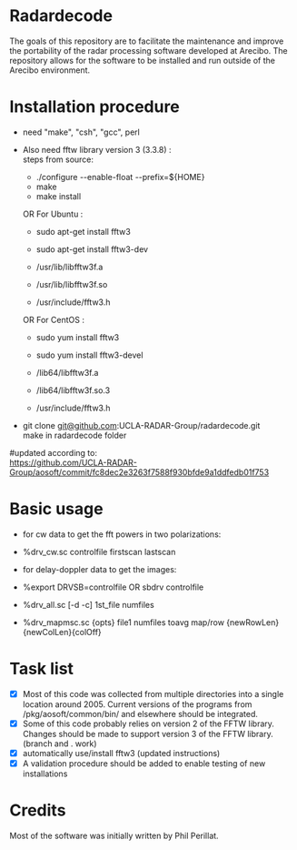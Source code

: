 # Radardecode

The goals of this repository are to facilitate the maintenance and improve the portability of the radar processing software developed at Arecibo.  The repository allows for the software to be installed and run outside of the Arecibo environment. 

# Installation procedure

- need "make", "csh", "gcc", perl  
  
- Also need fftw library version 3 (3.3.8) :  
    steps from source:  
    - ./configure --enable-float --prefix=${HOME}  
    -  make  
    -  make install  
  
    OR For Ubuntu :  
    - sudo apt-get install fftw3    
    - sudo apt-get install fftw3-dev    
  
    - /usr/lib/libfftw3f.a  
    - /usr/lib/libfftw3f.so  
    - /usr/include/fftw3.h  
  
    OR For CentOS :  
    - sudo yum install fftw3    
    - sudo yum install fftw3-devel  
  
    - /lib64/libfftw3f.a    
    - /lib64/libfftw3f.so.3  
    - /usr/include/fftw3.h  
  
- git clone git@github.com:UCLA-RADAR-Group/radardecode.git  
    make in radardecode folder

#updated according to:  
https://github.com/UCLA-RADAR-Group/aosoft/commit/fc8dec2e3263f7588f930bfde9a1ddfedb01f753  

# Basic usage

- for cw data to get the fft powers in two polarizations:  
- %drv_cw.sc controlfile firstscan lastscan  


- for delay-doppler data to get the images:  
- %export DRVSB=controlfile OR sbdrv controlfile  
- %drv_all.sc [-d -c] 1st_file numfiles  
- %drv_mapmsc.sc {opts} file1 numfiles toavg map/row {newRowLen} {newColLen}{colOff}  

# Task list

- [x] Most of this code was collected from multiple directories into a single location around 2005.  Current versions of the programs from /pkg/aosoft/common/bin/ and elsewhere should be integrated.
- [x] Some of this code probably relies on version 2 of the FFTW library.  Changes should be made to support version 3 of the FFTW library.   (branch and . work)
- [x] automatically use/install fftw3 (updated instructions)
- [x] A validation procedure should be added to enable testing of new installations  

# Credits

Most of the software was initially written by Phil Perillat.  
